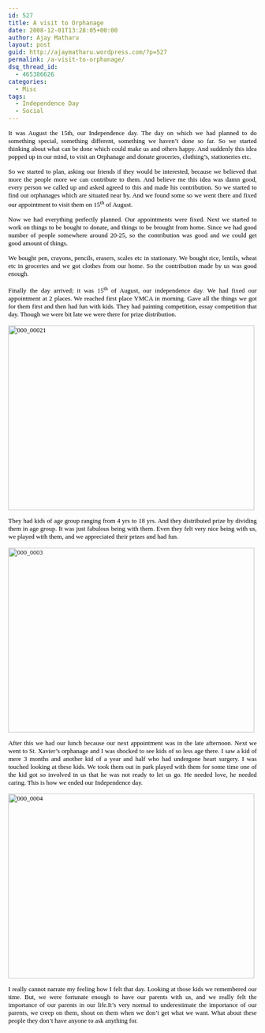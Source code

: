 ```yaml
---
id: 527
title: A visit to Orphanage
date: 2008-12-01T13:28:05+00:00
author: Ajay Matharu
layout: post
guid: http://ajaymatharu.wordpress.com/?p=527
permalink: /a-visit-to-orphanage/
dsq_thread_id:
  - 465386626
categories:
  - Misc
tags:
  - Independence Day
  - Social
---
```

<p style="text-align:justify;">
  <span style="color:black;font-family:Verdana;"><span style="font-size:small;"><a href="http://ajaymatharu.files.wordpress.com/2008/12/000_00021.jpg"></a><a href="http://ajaymatharu.files.wordpress.com/2008/12/000_0004.jpg"></a>It was August the 15th, our Independence day. The day on which we had planned to do something special, something different, something we haven&#8217;t done so far. So we started thinking about what can be done which could make us and others happy. And suddenly this idea popped up in our mind, to visit an Orphanage and donate groceries, clothing’s, stationeries etc. </span></span>
</p>

<p style="text-align:justify;">
  <span style="color:black;font-family:Verdana;"><span style="font-size:small;">So we started to plan, asking our friends if they would be interested, because we believed that more the people more we can contribute to them. And believe me this idea was damn good, every person we called up and asked agreed to this and made his contribution. So we started to find out orphanages which are situated near by. And we found some so we went there and fixed our appointment to visit them on 15<sup>th</sup> of August.</span></span>
</p>

<p style="text-align:justify;">
  <span style="color:black;font-family:Verdana;"><span style="font-size:small;">Now we had everything perfectly planned. Our appointments were fixed. Next we started to work on things to be bought to donate, and things to be brought from home. Since we had good number of people somewhere around 20-25, so the contribution was good and we could get good amount of things.</span></span>
</p>

<p style="text-align:justify;">
  <span style="color:black;font-family:Verdana;"><span style="font-size:small;">We bought pen, crayons, pencils, erasers, scales etc in stationary. We bought rice, lentils, wheat etc in groceries and we got clothes from our home. So the contribution made by us was good enough.</span></span>
</p>

<p style="text-align:justify;">
  <span style="color:black;font-family:Verdana;"><span style="font-size:small;">Finally the day arrived; it was 15<sup>th</sup> of August, our independence day. We had fixed our appointment at 2 places. We reached first place YMCA in morning. Gave all the things we got for them first and then had fun with kids. They had painting competition, essay competition that day. Though we were bit late we were there for prize distribution.</span></span>
</p>

<p style="text-align:justify;">
  <span style="color:black;font-family:Verdana;"><span style="font-size:small;"><img class="aligncenter size-full wp-image-534" title="000_00021" src="http://ajaymatharu.files.wordpress.com/2008/12/000_00021.jpg" alt="000_00021" width="499" height="374" /></span></span>
</p>

<p style="text-align:justify;">
  <span style="color:black;font-family:Verdana;"><span style="font-size:small;">They had kids of age group ranging from 4 yrs to 18 yrs. And they distributed prize by dividing them in age group. It was just fabulous being with them. Even they felt very nice being with us, we played with them, and we appreciated their prizes and had fun.</span></span>
</p>

<p style="text-align:justify;">
  <span style="color:black;font-family:Verdana;"><span style="font-size:small;"><a href="http://ajaymatharu.files.wordpress.com/2008/12/000_0003.jpg"><img class="aligncenter size-full wp-image-535" title="000_0003" src="http://ajaymatharu.files.wordpress.com/2008/12/000_0003.jpg" alt="000_0003" width="499" height="374" /></a></span></span>
</p>

<p style="text-align:justify;">
  <span style="color:black;font-family:Verdana;"><span style="font-size:small;">After this we had our lunch because our next appointment was in the late afternoon. Next we went to St. Xavier’s orphanage and I was shocked to see kids of so less age there. I saw a kid of mere 3 months and another kid of a year and half who had undergone heart surgery. I was touched looking at these kids. We took them out in park played with them for some time one of the kid got so involved in us that he was not ready to let us go. He needed love, he needed caring. This is how we ended our Independence day. </span></span>
</p>

<p style="text-align:justify;">
  <span style="color:black;font-family:Verdana;"><span style="font-size:small;"><img class="aligncenter size-full wp-image-536" title="000_0004" src="http://ajaymatharu.files.wordpress.com/2008/12/000_0004.jpg" alt="000_0004" width="499" height="374" /></span></span>
</p>

<p style="text-align:justify;">
  <span style="color:black;font-family:Verdana;"><span style="font-size:small;">I really cannot narrate my feeling how I felt that day. Looking at those kids we remembered our time. But, we were fortunate enough to have our parents with us, and we really felt the importance of our parents in our life.It’s very normal to underestimate the importance of our parents, we creep on them, shout on them when we don’t get what we want. What about these people they don’t have anyone to ask anything for.</span></span>
</p>